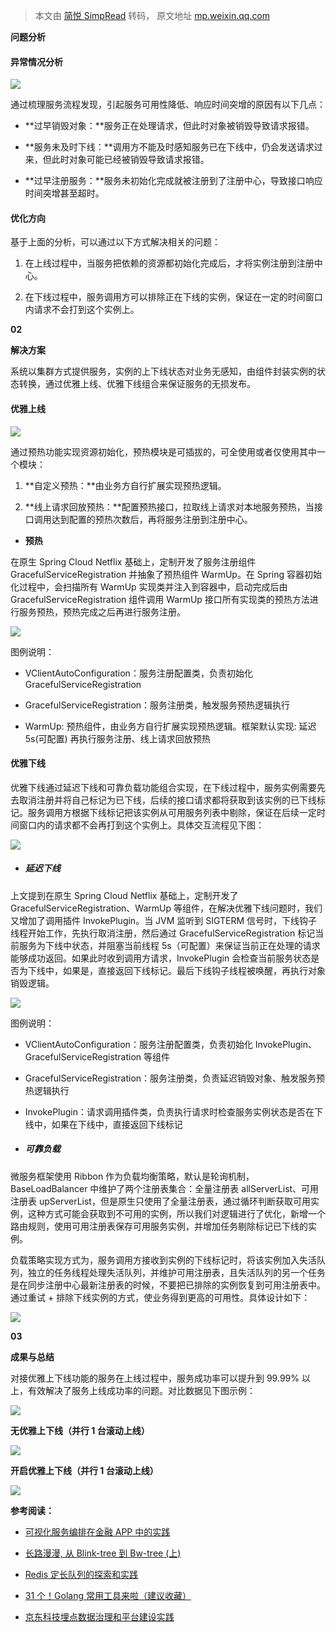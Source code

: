 > 本文由 [简悦 SimpRead](http://ksria.com/simpread/) 转码， 原文地址 [mp.weixin.qq.com](https://mp.weixin.qq.com/s?__biz=MzAwMDU1MTE1OQ==&mid=2653560618&idx=1&sn=9937ce5134cf07894bf22d67128719e1&chksm=81398eb2b64e07a44f3cc7c5b8fead9c67a21fed37faed1767c67bb8b840f843167a3b7b6b75&mpshare=1&scene=1&srcid=08311ChSAX5cVMz5SPExbehM&sharer_sharetime=1661930745242&sharer_shareid=8a467675e94cd5b11b6640b7770d6cc6#rd)

**问题分析**

####  **异常情况分析** 

![](https://mmbiz.qpic.cn/mmbiz_png/unymlvueOvviccML3hgIxfbvdAWudIMibcLxunOJGjicEecsvCicgdNsyAiamoJDXgnlSA1elOibQ5QaiamyBquzmzQRw/640?wx_fmt=png&wxfrom=5&wx_lazy=1&wx_co=1)

通过梳理服务流程发现，引起服务可用性降低、响应时间突增的原因有以下几点：

*   **过早销毁对象：**服务正在处理请求，但此时对象被销毁导致请求报错。
    
*   **服务未及时下线：**调用方不能及时感知服务已在下线中，仍会发送请求过来，但此时对象可能已经被销毁导致请求报错。
    
*   **过早注册服务：**服务未初始化完成就被注册到了注册中心，导致接口响应时间突增甚至超时。
    

####  **优化方向** 

基于上面的分析，可以通过以下方式解决相关的问题：

1.  在上线过程中，当服务把依赖的资源都初始化完成后，才将实例注册到注册中心。
    
2.  在下线过程中，服务调用方可以排除正在下线的实例，保证在一定的时间窗口内请求不会打到这个实例上。
    

**02**

**解决方案**

系统以集群方式提供服务，实例的上下线状态对业务无感知，由组件封装实例的状态转换，通过优雅上线、优雅下线组合来保证服务的无损发布。

####  **优雅上线** 

![](https://mmbiz.qpic.cn/mmbiz_png/unymlvueOvviccML3hgIxfbvdAWudIMibc34KZwImIDzFjMVUDIVIeq5knO2BGBScupTpmzpXGnzIj9SN2pIpHyQ/640?wx_fmt=png&wxfrom=5&wx_lazy=1&wx_co=1)

通过预热功能实现资源初始化，预热模块是可插拔的，可全使用或者仅使用其中一个模块：

1.  **自定义预热：**由业务方自行扩展实现预热逻辑。
    
2.  **线上请求回放预热：**配置预热接口，拉取线上请求对本地服务预热，当接口调用达到配置的预热次数后，再将服务注册到注册中心。
    

*   **预热**
    

在原生 Spring Cloud Netflix 基础上，定制开发了服务注册组件 GracefulServiceRegistration 并抽象了预热组件 WarmUp。在 Spring 容器初始化过程中，会扫描所有 WarmUp 实现类并注入到容器中，启动完成后由 GracefulServiceRegistration 组件调用 WarmUp 接口所有实现类的预热方法进行服务预热，预热完成之后再进行服务注册。

![](https://mmbiz.qpic.cn/mmbiz_png/unymlvueOvviccML3hgIxfbvdAWudIMibc6bKpXlLASBo3jsKWWftQqeib5Gy8LhOxUo06P5Tj2m2t8fxEGziaU8UA/640?wx_fmt=png&wxfrom=5&wx_lazy=1&wx_co=1)

图例说明：

*   VClientAutoConfiguration：服务注册配置类，负责初始化 GracefulServiceRegistration
    
*   GracefulServiceRegistration：服务注册类，触发服务预热逻辑执行
    
*   WarmUp: 预热组件，由业务方自行扩展实现预热逻辑。框架默认实现: 延迟 5s(可配置) 再执行服务注册、线上请求回放预热
    

####  **优雅下线** 

优雅下线通过延迟下线和可靠负载功能组合实现，在下线过程中，服务实例需要先去取消注册并将自己标记为已下线，后续的接口请求都将获取到该实例的已下线标记。服务调用方根据下线标记把该实例从可用服务列表中剔除，保证在后续一定时间窗口内的请求都不会再打到这个实例上。具体交互流程见下图：

![](https://mmbiz.qpic.cn/mmbiz_png/unymlvueOvviccML3hgIxfbvdAWudIMibcUHHoBencbG8ObZ00bUStPQZkxw8WB19WIf03zluohvbL2nDzSGsWyQ/640?wx_fmt=png&wxfrom=5&wx_lazy=1&wx_co=1)

*   ##### **延迟下线**
    

上文提到在原生 Spring Cloud Netflix 基础上，定制开发了 GracefulServiceRegistration、WarmUp 等组件，在解决优雅下线问题时，我们又增加了调用插件 InvokePlugin。当 JVM 监听到 SIGTERM 信号时，下线钩子线程开始工作，先执行取消注册，然后通过 GracefulServiceRegistration 标记当前服务为下线中状态，并阻塞当前线程 5s（可配置）来保证当前正在处理的请求能够成功返回。如果此时收到调用方请求，InvokePlugin 会检查当前服务状态是否为下线中，如果是，直接返回下线标记。最后下线钩子线程被唤醒，再执行对象销毁逻辑。

![](https://mmbiz.qpic.cn/mmbiz_png/unymlvueOvviccML3hgIxfbvdAWudIMibcicPWlkZ2c9nvPicHBh5rmhRjKNsu90wGaMU4uOZrrC5qSZWmW4yIHGWw/640?wx_fmt=png&wxfrom=5&wx_lazy=1&wx_co=1)

图例说明：

*   VClientAutoConfiguration：服务注册配置类，负责初始化 InvokePlugin、GracefulServiceRegistration 等组件
    
*   GracefulServiceRegistration：服务注册类，负责延迟销毁对象、触发服务预热逻辑执行
    
*   InvokePlugin：请求调用插件类，负责执行请求时检查服务实例状态是否在下线中，如果在下线中，直接返回下线标记
    

*   ##### **可靠负载**
    

微服务框架使用 Ribbon 作为负载均衡策略，默认是轮询机制，BaseLoadBalancer 中维护了两个注册表集合：全量注册表 allServerList、可用注册表 upServerList，但是原生只使用了全量注册表，通过循环判断获取可用实例，这种方式可能会获取到不可用的实例，所以我们对逻辑进行了优化，新增一个路由规则，使用可用注册表保存可用服务实例，并增加任务剔除标记已下线的实例。

负载策略实现方式为，服务调用方接收到实例的下线标记时，将该实例加入失活队列，独立的任务线程处理失活队列，并维护可用注册表，且失活队列的另一个任务是在同步注册中心最新注册表的时候，不要把已排除的实例恢复到可用注册表中。通过重试 + 排除下线实例的方式，使业务得到更高的可用性。具体设计如下：

![](https://mmbiz.qpic.cn/mmbiz_png/unymlvueOvviccML3hgIxfbvdAWudIMibceF1WibtreBaj1jOzO37aDYklo2Env46U7mTSbJklbIsymWflukDUEwA/640?wx_fmt=png&wxfrom=5&wx_lazy=1&wx_co=1)

**03**

**成果与总结**

对接优雅上下线功能的服务在上线过程中，服务成功率可以提升到 99.99% 以上，有效解决了服务上线成功率的问题。对比数据见下图示例：

![](https://mmbiz.qpic.cn/mmbiz_jpg/unymlvueOvviccML3hgIxfbvdAWudIMibcL8hRLlFkTBmKpzeicAq4xHpzkDe8buKTv95C1PJGw3KicXYY4ScnLiadw/640?wx_fmt=jpeg&wxfrom=5&wx_lazy=1&wx_co=1)

**无优雅上下线（并行 1 台滚动上线）**

![](https://mmbiz.qpic.cn/mmbiz_png/unymlvueOvviccML3hgIxfbvdAWudIMibcUEEQpqP6ORlnvy2n1IXxWmqvwoibM50nD1fYPYlvff3z5npXaJ1mKEA/640?wx_fmt=png&wxfrom=5&wx_lazy=1&wx_co=1)

**开启优雅上下线（并行 1 台滚动上线）**

![](https://mmbiz.qpic.cn/mmbiz_png/unymlvueOvviccML3hgIxfbvdAWudIMibcfXgQxtseTGVzTcqpfCnZspGhPkeuuM2AiaTZ4IFHpp5xMUwhdg4HWEg/640?wx_fmt=png&wxfrom=5&wx_lazy=1&wx_co=1)

**参考阅读：**

*   [可视化服务编排在金融 APP 中的实践](http://mp.weixin.qq.com/s?__biz=MzAwMDU1MTE1OQ==&mid=2653560591&idx=1&sn=f2587ffeef8bad1f172a1bca6ffd7db7&chksm=81398e97b64e078175c7bdbfd23efd35b1c96333056615538fb40d904c0d1d1bd2f06c3cd308&scene=21#wechat_redirect)
    
*   [长路漫漫, 从 Blink-tree 到 Bw-tree (上)](http://mp.weixin.qq.com/s?__biz=MzAwMDU1MTE1OQ==&mid=2653560547&idx=1&sn=43e07d505738d13f65aa0a9933490008&chksm=81398f7bb64e066de29f77302ed03339372ec86e12ab47d6933197cd530344ff22c418ce8534&scene=21#wechat_redirect)
    
*   [Redis 定长队列的探索和实践](http://mp.weixin.qq.com/s?__biz=MzAwMDU1MTE1OQ==&mid=2653560524&idx=1&sn=89886ead30a9e6e128b9a8595e518250&chksm=81398f54b64e06422f17f7b3b237cd5e988dadff394c9d4f1fc3f7d2f417bd371abaddad78e6&scene=21#wechat_redirect)
    
*   [31 个！Golang 常用工具来啦（建议收藏）](http://mp.weixin.qq.com/s?__biz=MzAwMDU1MTE1OQ==&mid=2653560503&idx=1&sn=9ff34c9f76a32b110117f2fadea6b0d2&chksm=81398f2fb64e0639a40ad6ac1486159ebe76bd8ea6e2ca63caff5f70d5f644694972153fa47f&scene=21#wechat_redirect)
    
*   [京东科技埋点数据治理和平台建设实践](http://mp.weixin.qq.com/s?__biz=MzAwMDU1MTE1OQ==&mid=2653560445&idx=1&sn=821e2c91335ed907421677b73dec17ac&chksm=81398fe5b64e06f31cea407711da55b73f07255851f3edc4c1f5614b303a6bf60b3d285eb2a5&scene=21#wechat_redirect)